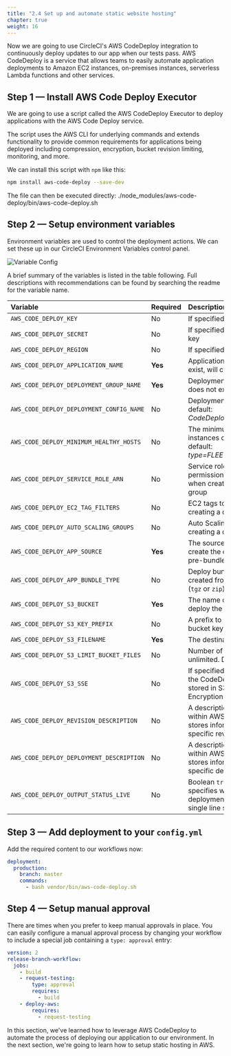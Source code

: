 ```yaml
---
title: "2.4 Set up and automate static website hosting"
chapter: true
weight: 16
---
```


Now we are going to use CircleCI's AWS CodeDeploy integration to continuously deploy updates to our app when our tests pass. AWS CodeDeploy is a service that allows teams to easily automate application deployments to Amazon EC2 instances, on-premises instances, serverless Lambda functions and other services. 

## Step 1 &mdash; Install AWS Code Deploy Executor

We are going to use a script called the AWS CodeDeploy Executor to deploy applications with the AWS Code Deploy service. 

The script uses the AWS CLI for underlying commands and extends functionality to provide common requirements for applications being deployed including compression, encryption, bucket revision limiting, monitoring, and more.

We can install this script with `npm` like this:

```bash
npm install aws-code-deploy --save-dev
```

The file can then be executed directly: ./node_modules/aws-code-deploy/bin/aws-code-deploy.sh

## Step 2 &mdash; Setup environment variables

Environment variables are used to control the deployment actions. We can set these up in our CircleCI Environment Variables control panel.

![Variable Config](/images/envci.png)

A brief summary of the variables is listed in the table following. Full descriptions with recommendations can be found by searching the readme for the variable name.

| Variable                                          | Required | Description                                                |
| :-------------------------------------------------| :------- | :----------------------------------------------------------|
| `AWS_CODE_DEPLOY_KEY`                             | No       | If specified, sets the AWS key id |
| `AWS_CODE_DEPLOY_SECRET`                          | No       | If specified, sets the AWS secret key |
| `AWS_CODE_DEPLOY_REGION`                          | No       | If specified, sets the AWS region |
| `AWS_CODE_DEPLOY_APPLICATION_NAME`                | **Yes**  | Application name. If it does not exist, will create. |
| `AWS_CODE_DEPLOY_DEPLOYMENT_GROUP_NAME`           | **Yes**  | Deployment group name. If it does not exist, will create. |
| `AWS_CODE_DEPLOY_DEPLOYMENT_CONFIG_NAME`          | No       | Deployment config name. By default: _CodeDeployDefault.OneAtATime_ |
| `AWS_CODE_DEPLOY_MINIMUM_HEALTHY_HOSTS`           | No       | The minimum number of healthy instances during deployment. By default: _type=FLEET_PERCENT,value=75_ |
| `AWS_CODE_DEPLOY_SERVICE_ROLE_ARN`                | No       | Service role arn giving permissions to use Code Deploy when creating a deployment group |
| `AWS_CODE_DEPLOY_EC2_TAG_FILTERS`                 | No       | EC2 tags to filter on when creating a deployment group |
| `AWS_CODE_DEPLOY_AUTO_SCALING_GROUPS`             | No       | Auto Scaling groups when creating a deployment group |
| `AWS_CODE_DEPLOY_APP_SOURCE`                      | **Yes**  | The source directory used to create the deploy archive or a pre-bundled tar, tgz, or zip |
| `AWS_CODE_DEPLOY_APP_BUNDLE_TYPE`                 | No       | Deploy bundle type when created from source directory (`tgz` or `zip`). Default: `zip`)
| `AWS_CODE_DEPLOY_S3_BUCKET`                       | **Yes**  | The name of the S3 bucket to deploy the revision |
| `AWS_CODE_DEPLOY_S3_KEY_PREFIX`                   | No       | A prefix to use for the revision bucket key |
| `AWS_CODE_DEPLOY_S3_FILENAME`                     | **Yes**  | The destination name within S3. |
| `AWS_CODE_DEPLOY_S3_LIMIT_BUCKET_FILES`           | No       | Number of revisions to limit. If 0, unlimited. Default = `0` |
| `AWS_CODE_DEPLOY_S3_SSE`                          | No       | If specified and `true` will ensure the CodeDeploy archive is stored in S3 with Server Side Encryption (SSE) |
| `AWS_CODE_DEPLOY_REVISION_DESCRIPTION`            | No       | A description that is stored within AWS Code Deploy that stores information about the specific revision |
| `AWS_CODE_DEPLOY_DEPLOYMENT_DESCRIPTION`          | No       | A description that is stored within AWS Code Deploy that stores information about the specific deployment           |
| `AWS_CODE_DEPLOY_OUTPUT_STATUS_LIVE`              | No       | Boolean `true\|false` that specifies whether the deployment status should use a single line showing live status. 

## Step 3 &mdash; Add deployment to your `config.yml`

Add the required content to our workflows now:

```YAML
deployment:
  production:
    branch: master
    commands:
      - bash vendor/bin/aws-code-deploy.sh
```

## Step 4 &mdash; Setup manual approval

There are times when you prefer to keep manual approvals in place. You can easily configure a manual approval process by changing your workflow to include a special job containing a `type: approval` entry:

```YAML
version: 2
release-branch-workflow:
  jobs:
    - build
    - request-testing:
        type: approval
        requires:
          - build
    - deploy-aws:
        requires:
          - request-testing
```

In this section, we've learned how to leverage AWS CodeDeploy to automate the process of deploying our application to our environment. In the next section, we're going to learn how to setup static hosting in AWS. 